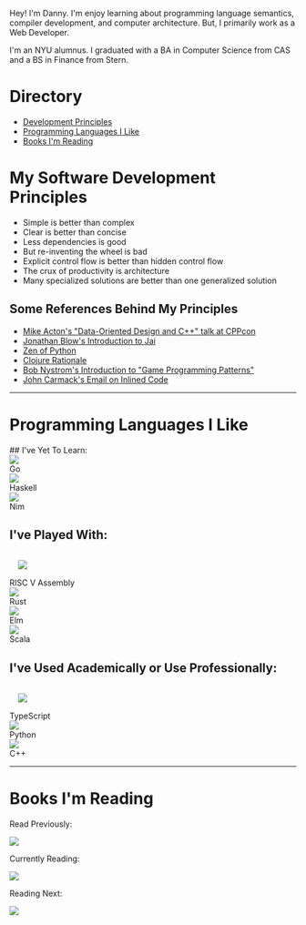 Hey! I'm Danny. I'm enjoy learning about programming language semantics,
compiler development, and computer architecture. But, I primarily work
as a Web Developer.

I'm an NYU alumnus. I graduated with a BA in Computer Science from CAS and
a BS in Finance from Stern.

# Directory

<ul class="noBullet">
  <li><a href="#principles">Development Principles</a></li>
  <li><a href="#proglangs">Programming Languages I Like</a></li>
  <li><a href="#books">Books I'm Reading</a></li>
</ul>

<h1 id="principles">My Software Development Principles</h1>

* Simple is better than complex
* Clear is better than concise
* Less dependencies is good
* But re-inventing the wheel is bad
* Explicit control flow is better than hidden control flow
* The crux of productivity is architecture
* Many specialized solutions are better than one generalized solution

## Some References Behind My Principles

* [Mike Acton's "Data-Oriented Design and C++" talk at CPPcon](https://youtu.be/rX0ItVEVjHc?t=122)
* [Jonathan Blow's Introduction to Jai](https://youtu.be/TH9VCN6UkyQ)
* [Zen of Python](https://www.python.org/dev/peps/pep-0020/)
* [Clojure Rationale](https://clojure.org/about/rationale)
* [Bob Nystrom's Introduction to "Game Programming Patterns"](https://gameprogrammingpatterns.com/architecture-performance-and-games.html#what-is-*good*-software-architecture)
* [John Carmack's Email on Inlined Code](http://number-none.com/blow/john_carmack_on_inlined_code.html)

<hr>

<h1 id="proglangs">Programming Languages I Like</h1>
## I've Yet To Learn:

<div class="langContainer">
  <div class="lang">
      <div class="langImgWrap">
        <img src="img/golang.png"></img>
      </div>
      <div class="langTitle">Go</div>
  </div>
  <div class="lang">
      <div class="langImgWrap">
        <img src="img/haskell.svg"></img>
      </div>
      <div class="langTitle">Haskell</div>
  </div>
  <div class="lang">
      <div class="langImgWrap">
        <img src="img/nim.png"></img>
      </div>
      <div class="langTitle">Nim</div>
  </div>
  <span class="stretch"></span>
</div>

## I've Played With:

<div class="langContainer">
  <div class="lang">
      <div class="langImgWrap" style="padding:15px ;">
        <img src="img/riscv.png"></img>
      </div>
      <div class="langTitle">RISC V Assembly</div>
  </div>
  <div class="lang">
      <div class="langImgWrap">
        <img src="img/rust.png"></img>
      </div>
      <div class="langTitle">Rust</div>
  </div>
  <div class="lang">
      <div class="langImgWrap">
        <img src="img/elm.png"></img>
      </div>
      <div class="langTitle">Elm</div>
  </div>
  <div class="lang">
      <div class="langImgWrap">
        <img src="img/scala.png"></img>
      </div>
      <div class="langTitle">Scala</div>
  </div>
  <span class="stretch"></span>
</div>

## I've Used Academically or Use Professionally:

<div class="langContainer">
  <div class="lang">
      <div class="langImgWrap" style="padding:15px ;">
        <img src="img/ts.png"></img>
      </div>
      <div class="langTitle">TypeScript</div>
  </div>
  <div class="lang">
      <div class="langImgWrap">
        <img src="img/python.png"></img>
      </div>
      <div class="langTitle">Python</div>
  </div>
  <div class="lang">
      <div class="langImgWrap">
        <img src="img/cpp.png"></img>
      </div>
      <div class="langTitle">C++</div>
  </div>
  <span class="stretch"></span>
</div>

<hr>

<h1 id="books">Books I'm Reading</h1>

<div class="bookContainer">
  <div class="book">
    <p class="bookSection">Read Previously:</p>
    <div class="bookImgWrap">
      <img src="img/theascentofmoney.jpeg"></img>
    </div>
  </div>
  <div class="book">
    <p class="bookSection">Currently Reading:</p>
    <div class="bookImgWrap">
      <img src="img/houseofmorgan.jpg"></img>
    </div>
  </div>
  <div class="book">
    <p class="bookSection">Reading Next:</p>
    <div class="bookImgWrap">
      <img src="img/therighteousmind.jpg"></img>
    </div>
  </div>
  <span class="stretch"></span>
</div>
